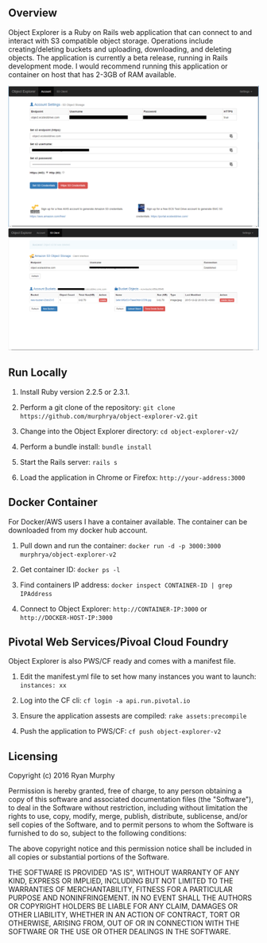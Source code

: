 ## Overview
Object Explorer is a Ruby on Rails web application that can connect to and interact with S3 compatible object storage. Operations include creating/deleting buckets and uploading, downloading, and deleting objects. The application is currently a beta release, running in Rails development mode. I would recommend running this application or container on host that has 2-3GB of RAM available.

![img1](https://raw.githubusercontent.com/murphrya/object-explorer-v2/master/github_img1.PNG)
![img1](https://raw.githubusercontent.com/murphrya/object-explorer-v2/master/github_img2.PNG)


## Run Locally

1. Install Ruby version 2.2.5 or 2.3.1.

2. Perform a git clone of the repository: ```git clone https://github.com/murphrya/object-explorer-v2.git```

3. Change into the Object Explorer directory: ```cd object-explorer-v2/```

4. Perform a bundle install: ```bundle install```

5. Start the Rails server: ```rails s ```

6. Load the application in Chrome or Firefox: ```http://your-address:3000```


## Docker Container
For Docker/AWS users I have a container available. The container can be downloaded from my docker hub account.

1. Pull down and run the container: ```docker run -d -p 3000:3000 murphrya/object-explorer-v2```

2. Get container ID: ```docker ps -l```

3. Find containers IP address: ```docker inspect CONTAINER-ID | grep IPAddress```

4. Connect to Object Explorer: ```http://CONTAINER-IP:3000``` or ```http://DOCKER-HOST-IP:3000```


## Pivotal Web Services/Pivoal Cloud Foundry
Object Explorer is also PWS/CF ready and comes with a manifest file.

1. Edit the manifest.yml file to set how many instances you want to launch: ```  instances: xx```

2. Log into the CF cli: ```cf login -a api.run.pivotal.io```

3. Ensure the application assests are compiled: ```rake assets:precompile```

4. Push the application to PWS/CF: ```cf push object-explorer-v2```

## Licensing
Copyright (c) 2016 Ryan Murphy

Permission is hereby granted, free of charge, to any person obtaining a copy of this software and associated documentation files (the "Software"), to deal in the Software without restriction, including without limitation the rights to use, copy, modify, merge, publish, distribute, sublicense, and/or sell copies of the Software, and to permit persons to whom the Software is furnished to do so, subject to the following conditions:

The above copyright notice and this permission notice shall be included in all copies or substantial portions of the Software.

THE SOFTWARE IS PROVIDED "AS IS", WITHOUT WARRANTY OF ANY KIND, EXPRESS OR IMPLIED, INCLUDING BUT NOT LIMITED TO THE WARRANTIES OF MERCHANTABILITY, FITNESS FOR A PARTICULAR PURPOSE AND NONINFRINGEMENT. IN NO EVENT SHALL THE AUTHORS OR COPYRIGHT HOLDERS BE LIABLE FOR ANY CLAIM, DAMAGES OR OTHER LIABILITY, WHETHER IN AN ACTION OF CONTRACT, TORT OR OTHERWISE, ARISING FROM, OUT OF OR IN CONNECTION WITH THE SOFTWARE OR THE USE OR OTHER DEALINGS IN THE SOFTWARE.
